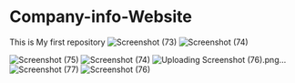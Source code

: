 # Company-info-Website
This is My first repository
![Screenshot (73)](https://user-images.githubusercontent.com/55945836/112188822-5b67a900-8c29-11eb-8e5c-0a60da73bb5b.png)
![Screenshot (74)](https://user-images.githubusercontent.com/55945836/112189012-923dbf00-8c29-11eb-8b4c-3e54cf7d4f1f.png)

![Screenshot (75)](https://user-images.githubusercontent.com/55945836/112189148-bc8f7c80-8c29-11eb-91d5-e82fb35912f5.png)
![Screenshot (74)](https://user-images.githubusercontent.com/55945836/112189168-c1543080-8c29-11eb-8922-79f23fdc907e.png)
![Uploading Screenshot (76).png…]()
![Screenshot (77)](https://user-images.githubusercontent.com/55945836/112189189-c74a1180-8c29-11eb-9c8b-31b779c69c76.png)
![Screenshot (76)](https://user-images.githubusercontent.com/55945836/112189361-f3659280-8c29-11eb-8b60-7afe74fb7888.png)
